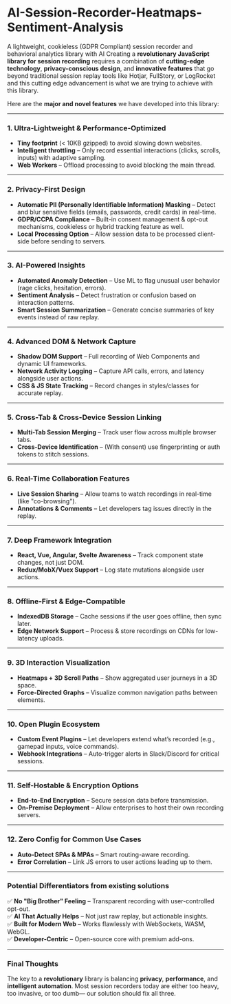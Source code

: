 # AI-Session-Recorder-Heatmaps-Sentiment-Analysis
A lightweight, cookieless (GDPR Compliant) session recorder and behavioral analytics library with AI
Creating a **revolutionary JavaScript library for session recording** requires a combination of **cutting-edge technology**, **privacy-conscious design**, and **innovative features** that go beyond traditional session replay tools like Hotjar, FullStory, or LogRocket and this cutting edge advancement is what we are trying to achieve with this library.

Here are the **major and novel features** we have developed into this library:

---

### **1. Ultra-Lightweight & Performance-Optimized**
- **Tiny footprint** (< 10KB gzipped) to avoid slowing down websites.
- **Intelligent throttling** – Only record essential interactions (clicks, scrolls, inputs) with adaptive sampling.
- **Web Workers** – Offload processing to avoid blocking the main thread.

---

### **2. Privacy-First Design**
- **Automatic PII (Personally Identifiable Information) Masking** – Detect and blur sensitive fields (emails, passwords, credit cards) in real-time.
- **GDPR/CCPA Compliance** – Built-in consent management & opt-out mechanisms, cookieless or hybrid tracking feature as well.
- **Local Processing Option** – Allow session data to be processed client-side before sending to servers.

---

### **3. AI-Powered Insights**
- **Automated Anomaly Detection** – Use ML to flag unusual user behavior (rage clicks, hesitation, errors).
- **Sentiment Analysis** – Detect frustration or confusion based on interaction patterns.
- **Smart Session Summarization** – Generate concise summaries of key events instead of raw replay.

---

### **4. Advanced DOM & Network Capture**
- **Shadow DOM Support** – Full recording of Web Components and dynamic UI frameworks.
- **Network Activity Logging** – Capture API calls, errors, and latency alongside user actions.
- **CSS & JS State Tracking** – Record changes in styles/classes for accurate replay.

---

### **5. Cross-Tab & Cross-Device Session Linking**
- **Multi-Tab Session Merging** – Track user flow across multiple browser tabs.
- **Cross-Device Identification** – (With consent) use fingerprinting or auth tokens to stitch sessions.

---

### **6. Real-Time Collaboration Features**
- **Live Session Sharing** – Allow teams to watch recordings in real-time (like "co-browsing").
- **Annotations & Comments** – Let developers tag issues directly in the replay.

---

### **7. Deep Framework Integration**
- **React, Vue, Angular, Svelte Awareness** – Track component state changes, not just DOM.
- **Redux/MobX/Vuex Support** – Log state mutations alongside user actions.

---

### **8. Offline-First & Edge-Compatible**
- **IndexedDB Storage** – Cache sessions if the user goes offline, then sync later.
- **Edge Network Support** – Process & store recordings on CDNs for low-latency uploads.

---

### **9. 3D Interaction Visualization**
- **Heatmaps + 3D Scroll Paths** – Show aggregated user journeys in a 3D space.
- **Force-Directed Graphs** – Visualize common navigation paths between elements.

---

### **10. Open Plugin Ecosystem**
- **Custom Event Plugins** – Let developers extend what’s recorded (e.g., gamepad inputs, voice commands).
- **Webhook Integrations** – Auto-trigger alerts in Slack/Discord for critical sessions.

---

### **11. Self-Hostable & Encryption Options**
- **End-to-End Encryption** – Secure session data before transmission.
- **On-Premise Deployment** – Allow enterprises to host their own recording servers.

---

### **12. Zero Config for Common Use Cases**
- **Auto-Detect SPAs & MPAs** – Smart routing-aware recording.
- **Error Correlation** – Link JS errors to user actions leading up to them.

---

### **Potential Differentiators from existing solutions**
✅ **No "Big Brother" Feeling** – Transparent recording with user-controlled opt-out.  
✅ **AI That Actually Helps** – Not just raw replay, but actionable insights.  
✅ **Built for Modern Web** – Works flawlessly with WebSockets, WASM, WebGL.  
✅ **Developer-Centric** – Open-source core with premium add-ons.  

---

### **Final Thoughts**
The key to a **revolutionary** library is balancing **privacy**, **performance**, and **intelligent automation**. Most session recorders today are either too heavy, too invasive, or too dumb— our solution should fix all three.
